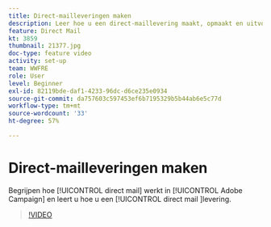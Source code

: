 ```yaml
---
title: Direct-mailleveringen maken
description: Leer hoe u een direct-maillevering maakt, opmaakt en uitvoert.
feature: Direct Mail
kt: 3859
thumbnail: 21377.jpg
doc-type: feature video
activity: set-up
team: WWFRE
role: User
level: Beginner
exl-id: 82119bde-daf1-4233-96dc-d6ce235e0934
source-git-commit: da757603c597453ef6b7195329b5b44ab6e5c77d
workflow-type: tm+mt
source-wordcount: '33'
ht-degree: 57%

---
```


# Direct-mailleveringen maken

Begrijpen hoe [!UICONTROL direct mail] werkt in [!UICONTROL Adobe Campaign] en leert u hoe u een [!UICONTROL direct mail ]levering.

>[!VIDEO](https://video.tv.adobe.com/v/21377?quality=12)
